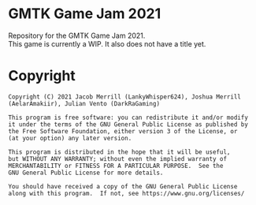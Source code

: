 # GMTK Game Jam 2021
 Repository for the GMTK Game Jam 2021.  
 This game is currently a WIP. It also does not have a title yet.
 
# Copyright

    Copyright (C) 2021 Jacob Merrill (LankyWhisper624), Joshua Merrill (AelarAmakiir), Julian Vento (DarkRaGaming)

    This program is free software: you can redistribute it and/or modify
    it under the terms of the GNU General Public License as published by
    the Free Software Foundation, either version 3 of the License, or
    (at your option) any later version.

    This program is distributed in the hope that it will be useful,
    but WITHOUT ANY WARRANTY; without even the implied warranty of
    MERCHANTABILITY or FITNESS FOR A PARTICULAR PURPOSE.  See the
    GNU General Public License for more details.

    You should have received a copy of the GNU General Public License
    along with this program.  If not, see https://www.gnu.org/licenses/

